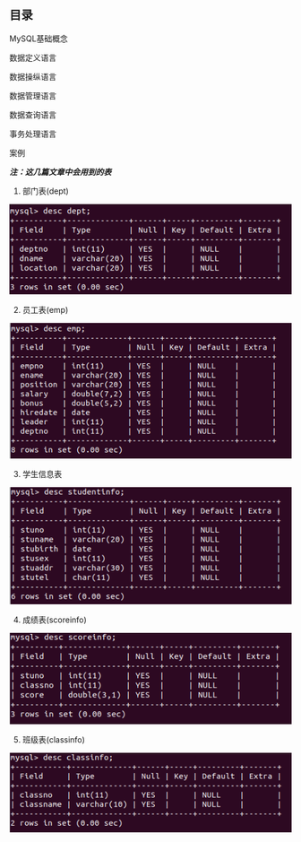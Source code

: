 ## 目录

<a href="./SQL.md" style="text-decoration:none;">MySQL基础概念</a>

<a href="./DDL.md" style="text-decoration:none;">数据定义语言</a>

<a href="./DML.md" style="text-decoration:none;">数据操纵语言</a>

<a href="./DCL.md" style="text-decoration:none;">数据管理语言</a>

<a href="./DQL.md" style="text-decoration:none;">数据查询语言</a>

<a href="./TPL.md" style="text-decoration:none;">事务处理语言</a>

<a href="./案例.md" style="text-decoration:none;">案例</a>

***注：这几篇文章中会用到的表***

1. 部门表(dept)

![部门表](./images/dept_table.png)

2. 员工表(emp)

![员工表](./images/emp_table.png)

3. 学生信息表

![学生信息表](./images/studentinfo_table.png)

4. 成绩表(scoreinfo)

![成绩表](./images/scoreinfo_table.png)

5. 班级表(classinfo)

![学生成绩表](./images/classinfo_table.png)